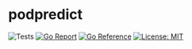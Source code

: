 # podpredict

![Tests](https://github.com/thisiscetin/podpredict/actions/workflows/test.yml/badge.svg)
[![Go Report](https://goreportcard.com/badge/github.com/thisiscetin/podpredict)](https://goreportcard.com/report/github.com/thisiscetin/podpredict)
[![Go Reference](https://pkg.go.dev/badge/github.com/thisiscetin/podpredict.svg)](https://pkg.go.dev/github.com/thisiscetin/podpredict)
[![License: MIT](https://img.shields.io/badge/License-MIT-blue.svg)](https://opensource.org/licenses/MIT)
